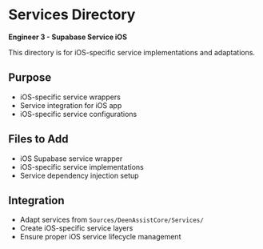 # Services Directory

**Engineer 3 - Supabase Service iOS**

This directory is for iOS-specific service implementations and adaptations.

## Purpose
- iOS-specific service wrappers
- Service integration for iOS app
- iOS-specific service configurations

## Files to Add
- iOS Supabase service wrapper
- iOS-specific service implementations
- Service dependency injection setup

## Integration
- Adapt services from `Sources/DeenAssistCore/Services/`
- Create iOS-specific service layers
- Ensure proper iOS service lifecycle management
